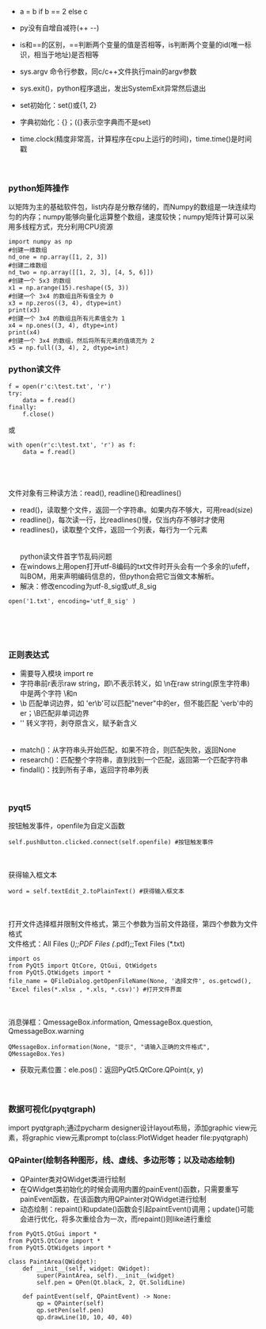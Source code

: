 - a = b if b == 2 else c

- py没有自增自减符(++ --)
- is和==的区别，==判断两个变量的值是否相等，is判断两个变量的id(唯一标识，相当于地址)是否相等
- sys.argv 命令行参数，同c/c++文件执行main的argv参数
- sys.exit()，python程序退出，发出SystemExit异常然后退出
- set初始化：set()或{1, 2}
- 字典初始化：{}；({}表示空字典而不是set)
- time.clock(精度非常高，计算程序在cpu上运行的时间)，time.time()是时间戳
</br></br></br>

### python矩阵操作
以矩阵为主的基础软件包，list内存是分散存储的，而Numpy的数组是一块连续均匀的内存；numpy能够向量化运算整个数组，速度较快；numpy矩阵计算可以采用多线程方式，充分利用CPU资源
```
import numpy as np
#创建一维数组
nd_one = np.array([1, 2, 3])
#创建二维数组
nd_two = np.array([[1, 2, 3], [4, 5, 6]])
#创建一个 5x3 的数组
x1 = np.arange(15).reshape((5, 3))
#创建一个 3x4 的数组且所有值全为 0
x3 = np.zeros((3, 4), dtype=int)
print(x3)
#创建一个 3x4 的数组且所有元素值全为 1
x4 = np.ones((3, 4), dtype=int)
print(x4)
#创建一个 3x4 的数组，然后将所有元素的值填充为 2
x5 = np.full((3, 4), 2, dtype=int)
```
### python读文件
```
f = open(r'c:\test.txt', 'r')
try:
    data = f.read()
finally:
    f.close()
```
或
```
with open(r'c:\test.txt', 'r') as f:
    data = f.read()
```
</br></br></br>
文件对象有三种读方法：read(), readline()和readlines()
- read()，读取整个文件，返回一个字符串。如果内存不够大，可用read(size)
- readline()，每次读一行，比readlines()慢，仅当内存不够时才使用
- readlines()，读取整个文件，返回一个列表，每行为一个元素
</br></br></br>
python读文件首字节乱码问题
- 在windows上用open打开utf-8编码的txt文件时开头会有一个多余的\ufeff，叫BOM，用来声明编码信息的，但python会把它当做文本解析。
- 解决：修改encoding为utf-8_sig或utf_8_sig
```
open('1.txt', encoding='utf_8_sig' )
```
</br></br></br>
### 正则表达式
- 需要导入模块 import re
- 字符串前r表示raw string，即\不表示转义，如 \n在raw string(原生字符串) 中是两个字符 \和n
- \b 匹配单词边界，如 'er\b'可以匹配"never"中的er，但不能匹配 'verb'中的er；\B匹配非单词边界
- '\' 转义字符，剥夺原含义，赋予新含义
</br></br></br>
- match()：从字符串头开始匹配，如果不符合，则匹配失败，返回None
- research()：匹配整个字符串，直到找到一个匹配，返回第一个匹配字符串
- findall()：找到所有子串，返回字符串列表
</br></br></br>
### pyqt5
按钮触发事件，openfile为自定义函数
```
self.pushButton.clicked.connect(self.openfile) #按钮触发事件
```
</br></br>
获得输入框文本
```
word = self.textEdit_2.toPlainText() #获得输入框文本
```
</br></br>
打开文件选择框并限制文件格式，第三个参数为当前文件路径，第四个参数为文件格式 </br>
文件格式：All Files (*);;PDF Files (*.pdf);;Text Files (*.txt)
```
import os
from PyQt5 import QtCore, QtGui, QtWidgets
from PyQt5.QtWidgets import *
file_name = QFileDialog.getOpenFileName(None, '选择文件', os.getcwd(), 'Excel files(*.xlsx , *.xls, *.csv)') #打开文件界面
```
</br></br>
消息弹框：QmessageBox.information, QmessageBox.question, QmessageBox.warning
```
QMessageBox.information(None, "提示", "请输入正确的文件格式", QMessageBox.Yes)
```
- 获取元素位置：ele.pos()：返回PyQt5.QtCore.QPoint(x, y)
</br></br></br>
### 数据可视化(pyqtgraph)
import pyqtgraph;通过pycharm designer设计layout布局，添加graphic view元素，将graphic view元素prompt to(class:PlotWidget header file:pyqtgraph)

### QPainter(绘制各种图形，线、虚线、多边形等；以及动态绘制)
- QPainter类对QWidget类进行绘制
- 在QWidget类初始化的时候会调用内置的painEvent()函数，只需要重写painEvent函数，在该函数内用QPainter对QWidget进行绘制
- 动态绘制：repaint()和update()函数会引起paintEvent()调用；update()可能会进行优化，将多次重绘合为一次，而repaint()则like进行重绘
```
from PyQt5.QtGui import *
from PyQt5.QtCore import *
from PyQt5.QtWidgets import *

class PaintArea(QWidget):
    def __init__(self, widget: QWidget):
        super(PaintArea, self).__init__(widget)
        self.pen = QPen(Qt.black, 2, Qt.SolidLine)

    def paintEvent(self, QPaintEvent) -> None:
        qp = QPainter(self)
        qp.setPen(self.pen)
        qp.drawLine(10, 10, 40, 40)
```
